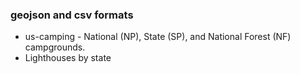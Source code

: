### geojson and csv formats

- us-camping - National (NP), State (SP), and National Forest (NF) campgrounds. 
- Lighthouses by state
